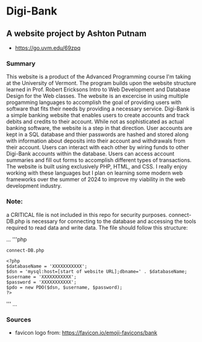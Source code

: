 # Digi-Bank
## A website project by Ashton Putnam

* https://go.uvm.edu/69zpq

### Summary
This website is a product of the Advanced Programming course I'm taking at the University of Vermont. The program builds upon the website structure learned in Prof. Robert Ericksons Intro to Web Development and Database Design for the Web classes. The website is an excercise in using multiple progamming languages to accomplish the goal of providing users with software that fits their needs by providing a necessary service. Digi-Bank is a simple banking website that enables users to create accounts and track debits and credits to their account. While not as sophisticated as actual banking software, the website is a step in that direction. User accounts are kept in a SQL database and thier passwords are hashed and stored along with information about deposits into their account and withdrawals from their account. Users can interact with each other by wiring funds to other Digi-Bank accounts within the database. Users can access account summaries and fill out forms to accomplish different types of transactions. The website is built using exclusively PHP, HTML, and CSS. I really enjoy working with these languages but I plan on learning some modern web frameworks over the summer of 2024 to improve my viability in the web development industry. 

### Note:
a CRITICAL file is not included in this repo for security purposes. connect-DB.php is necessary for connecting to the database and accessing the tools required to read data and write data. The file should follow this structure:

...
  '''php
  
    connect-DB.php
    
    <?php
    $databaseName = 'XXXXXXXXXXX';
    $dsn = 'mysql:host=[start of website URL];dbname=' . $databaseName;
    $username = 'XXXXXXXXXXX';
    $password = 'XXXXXXXXXXX';
    $pdo = new PDO($dsn, $username, $password);
    ?>
    
  '''
...


### Sources
* favicon logo from: https://favicon.io/emoji-favicons/bank



